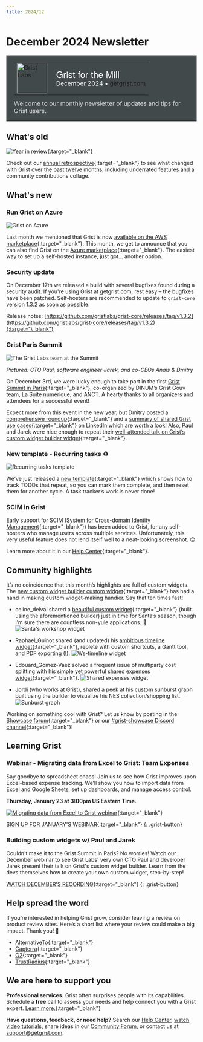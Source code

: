 ```yaml
---
title: 2024/12
---
```


# December 2024 Newsletter

<style>
  /* restore some poorly overridden defaults */
  .newsletter-header .table {
    background-color: initial;
    border: initial;
  }
  .newsletter-header .table > tbody > tr > td {
    padding: initial;
    border: initial;
    vertical-align: initial;
  }
  .newsletter-header img.header-img {
    padding: initial;
    max-width: initial;
    display: initial;
    padding: initial;
    line-height: initial;
    background-color: initial;
    border: initial;
    border-radius: initial;
    margin: initial;
  }

  /* copy newsletter styles, with a prefix for sufficient specificity */
  .newsletter-header .header {
    border: none;
    padding: 0;
    margin: 0;
  }
  .newsletter-header table > tbody > tr > td.header-image {
    width: 80px;
    padding-right: 16px;
  }
  .newsletter-header table > tbody > tr > td.header-text {
    background-color: #42494B;
    padding: 16px 20px;
  }
  .newsletter-header table.header-top {
    border: none;
    padding: 0;
    margin: 0;
    width: 100%;
  }
  .header-title {
    font-family: Helvetica Neue, Helvetica, Arial, sans-serif;
    font-size: 24px;
    line-height: 28px;
    color: #FFFFFF;
  }
  .header-month {
    color: #FFFFFF;
  }
  .header-welcome {
    margin-top: 12px;
    color: #FFFFFF;
  }
  .newsletter-summary {
    background-color: #e3fff5;
    margin: 0;
    padding: 10px;
  }
  .newsletter-summary-header {
    text-align: center;
    padding-bottom: 10px;
    border-bottom: 1px solid lightgrey;
  }
  .newsletter-summary ul {
    padding-left: 20px;
  }
  .newsletter-summary li {
    margin-bottom: 10px;
  }
  .newsletter-summary li p {
    margin: 0px
  }
</style>
<div class="newsletter-header">
<table class="header" cellpadding="0" cellspacing="0" border="0"><tr>
  <td class="header-text">
    <table class="header-top"><tr>
      <td class="header-image">
        <a href="https://www.getgrist.com">
          <img class="header-img" src="/images/newsletters/grist-labs.png" width="80" height="80" alt="Grist Labs" border="0">
        </a>
      </td>
      <td class="header-top-text">
        <div class="header-title">Grist for the Mill</div>
        <div class="header-month">December 2024
          &#8226; <a href="https://www.getgrist.com/">getgrist.com</a></div>
      </td>
    </tr></table>
    <div class="header-welcome" style="color: #e0e0e0;">
      Welcome to our monthly newsletter of updates and tips for Grist users.
    </div>
  </td>
</tr></table>
</div>

## What's old

[![Year in review](../images/newsletters/2024-12/banner.png)](https://www.getgrist.com/blog/grist-2024-year-in-review/){:target="\_blank"}

Check out our [annual retrospective](https://www.getgrist.com/blog/grist-2024-year-in-review/){:target="\_blank"} to see what changed with Grist over the past twelve months, including underrated features and a community contributions collage.

## What's new

### Run Grist on Azure

![Grist on Azure](../images/newsletters/2024-12/azure.png)

Last month we mentioned that Grist is now [available on the AWS marketplace](https://aws.amazon.com/marketplace/pp/prodview-tew3ygop5xxy4?sr=0-1&ref_=beagle&applicationId=AWSMPContessa){:target="\_blank"}. This month, we get to announce that you can also find Grist on the [Azure marketplace](https://azuremarketplace.microsoft.com/en-us/marketplace/apps/grist.grist-builder-edition){:target="\_blank"}. The easiest way to set up a self-hosted instance, just got... another option.

### Security update

On December 17th we released a build with several bugfixes found during a security audit. If you're using Grist at getgrist.com, rest easy – the bugfixes have been patched. Self-hosters are recommended to update to `grist-core` version 1.3.2 as soon as possible.

Release notes: [https://github.com/gristlabs/grist-core/releases/tag/v1.3.2](https://github.com/gristlabs/grist-core/releases/tag/v1.3.2){:target="\_blank"}

### Grist Paris Summit

![The Grist Labs team at the Summit](../images/newsletters/2024-12/summit.jpg)

*Pictured: CTO Paul, software engineer Jarek, and co-CEOs Anais & Dmitry*

On December 3rd, we were lucky enough to take part in the first [Grist Summit in Paris](https://lasuite.numerique.gouv.fr/grist-paris-summit-2024){:target="\_blank"}, co-organized by DINUM’s Grist Gouv team, La Suite numérique, and ANCT. A hearty thanks to all organizers and attendees for a successful event!

Expect more from this event in the new year, but Dmitry posted a [comprehensive roundup](https://www.linkedin.com/feed/update/urn:li:activity:7270578128572366849/){:target="\_blank"} and a [summary of shared Grist use cases](https://www.linkedin.com/feed/update/urn:li:activity:7272962732570660864/){:target="\_blank"} on LinkedIn which are worth a look! Also, Paul and Jarek were nice enough to repeat their [well-attended talk on Grist’s custom widget builder widget](https://www.getgrist.com/webinars/custom-widget-builder/){:target="\_blank"}.

### New template - Recurring tasks ♻️

![Recurring tasks template](../images/newsletters/2024-12/recurring-tasks.png)

We’ve just released a [new template](https://www.getgrist.com/templates/recurring-tasks/){:target="\_blank"} which shows how to track TODOs that repeat, so you can mark them complete, and then reset them for another cycle. A task tracker’s work is never done! 

### SCIM in Grist

Early support for SCIM ([System for Cross-domain Identity Management](https://scim.cloud/){:target="\_blank"}) has been added to Grist, for any self-hosters who manage users across multiple services. Unfortunately, this very useful feature does not lend itself well to a neat-looking screenshot. 😔

Learn more about it in our [Help Center](https://support.getgrist.com/install/scim/#scim){:target="\_blank"}.

## Community highlights

It’s no coincidence that this month’s highlights are full of custom widgets. The [new custom widget builder custom widget](https://community.getgrist.com/t/new-community-widget-custom-widget-builder/6803){:target="\_blank"} has had a hand in making custom widget-making handier. Say that ten times fast!

* celine_delval shared a [beautiful custom widget](https://community.getgrist.com/t/tutorial-building-santas-workshop-dashboard-with-custom-widget-builder-a-step-by-step-guide-to-advanced-visualization-in-grist/7478){:target="\_blank"} (built using the aforementioned builder) just in time for Santa’s season, though I’m sure there are countless non-yule applications. 🎅
![Santa's workshop widget](../images/newsletters/2024-12/christmas-template.gif)

* Raphael_Guinot shared (and updated) his [ambitious timeline widget](https://community.getgrist.com/t/ws-timeline-timeline-widget/7424){:target="\_blank"}, replete with custom shortcuts, a Gantt tool, and PDF exporting (!).
![Ws-timeline widget](../images/newsletters/2024-12/ws-timeline.png)

* Edouard_Gomez-Vaez solved a frequent issue of multiparty cost splitting with his simple yet powerful [shared expenses widget](https://community.getgrist.com/t/shared-expenses-template/7592){:target="\_blank"}.
![Shared expenses widget](../images/newsletters/2024-12/cost-splitter.png)

* Jordi (who works at Grist), shared a peek at his custom sunburst graph built using the builder to visualize his NES collection/shopping list.
![Sunburst graph](../images/newsletters/2024-12/sunburst.png)

Working on something cool with Grist? Let us know by posting in the [Showcase forum](https://community.getgrist.com/c/showcase/8){:target="\_blank"} or our [#grist-showcase Discord channel](https://discord.gg/MYKpYQ3fbP){:target="\_blank"}!

## Learning Grist

### Webinar - Migrating data from Excel to Grist: Team Expenses

Say goodbye to spreadsheet chaos! Join us to see how Grist improves upon Excel-based expense tracking. We’ll show you how to import data from Excel and Google Sheets, set up dashboards, and manage access control.

**Thursday, January 23 at 3:00pm US Eastern Time.**

[![Migrating data from Excel to Grist webinar](../images/newsletters/2024-12/webinar.png)](https://www.getgrist.com/webinars/migrating-data-from-excel-to-grist-team-expenses/?utm_source=support-newsletter&utm_medium=internal&utm_campaign=build-webinar&utm_term=january-2025){:target="\_blank"}

[SIGN UP FOR JANUARY'S WEBINAR](https://www.getgrist.com/webinars/migrating-data-from-excel-to-grist-team-expenses/?utm_source=support-newsletter&utm_medium=internal&utm_campaign=build-webinar&utm_term=january-2025){:target="\_blank"}
{: .grist-button}

### Building custom widgets w/ Paul and Jarek

Couldn't make it to the Grist Summit in Paris? No worries! Watch our December webinar to see Grist Labs' very own CTO Paul and developer Jarek present their talk on Grist's custom widget builder. Learn from the devs themselves how to create your own custom widget, step-by-step!

[WATCH DECEMBER'S RECORDING](https://www.getgrist.com/webinars/custom-widget-builder/){:target="\_blank"}
{: .grist-button}

## Help spread the word
If you’re interested in helping Grist grow, consider leaving a review on product review sites. Here’s a short list where your review could make a big impact. Thank you! 🙏

* [AlternativeTo](https://alternativeto.net/software/grist/about/){:target="\_blank"}
* [Capterra](https://www.capterra.com/p/232821/Grist/){:target="\_blank"}
* [G2](https://www.g2.com/products/grist){:target="\_blank"}
* [TrustRadius](https://www.trustradius.com/products/grist/){:target="\_blank"}

## We are here to support you

**Professional services.** Grist often surprises people with its capabilities. Schedule a **free** call to assess your needs and help connect you with a Grist expert. [Learn more.](https://www.getgrist.com/professional-services/){:target="\_blank"}

**Have questions, feedback, or need help?** Search our [Help Center](../index.md), [watch video
tutorials](https://www.youtube.com/channel/UCx0ioQrrC-bIrkmZ7ZULr0g/playlists), share ideas in our
[Community Forum](https://community.getgrist.com), or contact us at <support@getgrist.com>.